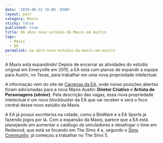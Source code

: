 ```yaml
---
date: '2019-08-22 16:00 -0300'
layout: post
category: Maxis
sticky: false
published: true
title: EA abre novo estúdio da Maxis em Austin
tags:
  - Maxis
  - EA
permalink: ea-abre-novo-estudio-da-maxis-em-austin
---
```

A Maxis está expandindo! Depois de encerrar as atividades do estúdio original em Emeryville em 2015, a EA está com planos de expandir a equipe para Austin, no Texas, para trabalhar em uma nova propriedade intelectual.

A informação vem do site de [Carreiras da EA](https://www.ea.com/studios/maxis/careers), onde novas posições abertas foram adicionadas para a nova Maxis Austin: **Diretor Criativo** e **Artista de Personagens (sênior)**. Pela descrição das vagas, essa nova propriedade intelectual é um novo blockbuster da EA que vai receber e será o foco central desse novo estúdio da Maxis.

A EA já possui escritórios na cidade, como a BioWare e a EA Sports já fazendo jogos por lá. Com a expansão da Maxis, parece que a EA está planejando em aumentar o catálogo de simuladores e desafogar o time em Redwood, que está se focando em The Sims 4 e, segundo o [Sims Community](https://simscommunity.info/2019/04/30/more-clues-are-adding-up-that-the-sims-5-is-currently-being-developed/), já começou a trabalhar no The Sims 5.
